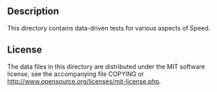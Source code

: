 Description
------------

This directory contains data-driven tests for various aspects of Speed.

License
--------

The data files in this directory are distributed under the MIT software
license, see the accompanying file COPYING or
http://www.opensource.org/licenses/mit-license.php.

